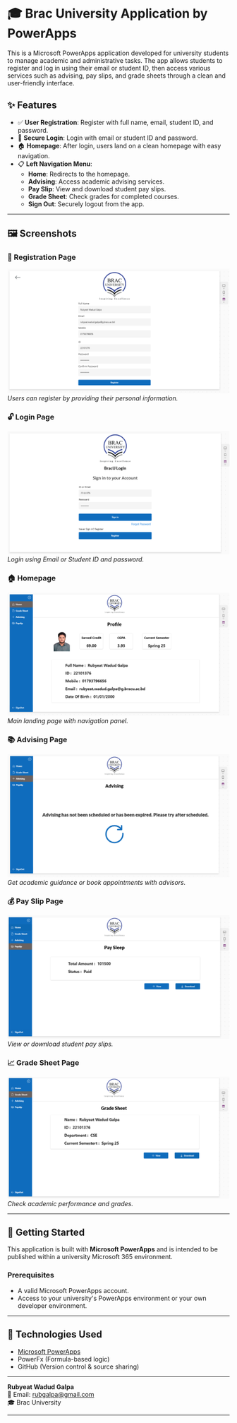 # 🎓 Brac University Application by PowerApps

This is a Microsoft PowerApps application developed for university students to manage academic and administrative tasks. The app allows students to register and log in using their email or student ID, then access various services such as advising, pay slips, and grade sheets through a clean and user-friendly interface.

## ✨ Features

- ✅ **User Registration**: Register with full name, email, student ID, and password.
- 🔐 **Secure Login**: Login with email or student ID and password.
- 🏠 **Homepage**: After login, users land on a clean homepage with easy navigation.
- 📋 **Left Navigation Menu**:
  - **Home**: Redirects to the homepage.
  - **Advising**: Access academic advising services.
  - **Pay Slip**: View and download student pay slips.
  - **Grade Sheet**: Check grades for completed courses.
  - **Sign Out**: Securely logout from the app.

---

## 🖼️ Screenshots


### 🔑 Registration Page
![Registration Page](1.png)
*Users can register by providing their personal information.*

### 🔓 Login Page
![Login Page](2.png)
*Login using Email or Student ID and password.*

### 🏠 Homepage
![Homepage](3.png)
*Main landing page with navigation panel.*

### 📚 Advising Page
![Advising](6.png)
*Get academic guidance or book appointments with advisors.*

### 💰 Pay Slip Page
![Pay Slip](5.png)
*View or download student pay slips.*

### 📈 Grade Sheet Page
![Grade Sheet](4.png)
*Check academic performance and grades.*

---

## 🚀 Getting Started

This application is built with **Microsoft PowerApps** and is intended to be published within a university Microsoft 365 environment.

### Prerequisites
- A valid Microsoft PowerApps account.
- Access to your university's PowerApps environment or your own developer environment.

---

## 🧠 Technologies Used

- [Microsoft PowerApps](https://powerapps.microsoft.com/)
- PowerFx (Formula-based logic)
- GitHub (Version control & source sharing)

---


**Rubyeat Wadud Galpa**  
📧 Email: rubgalpa@gmail.com  
🎓 Brac University

---


